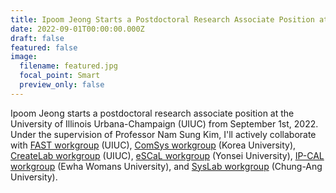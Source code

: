 ```yaml
---
title: Ipoom Jeong Starts a Postdoctoral Research Associate Position at UIUC!
date: 2022-09-01T00:00:00.000Z
draft: false
featured: false
image:
  filename: featured.jpg
  focal_point: Smart
  preview_only: false
---
```

Ipoom Jeong starts a postdoctoral research associate position at the University of Illinois Urbana-Champaign (UIUC) from September 1st, 2022. Under the supervision of Professor Nam Sung Kim, I'll actively collaborate with [FAST workgroup](https://fast.ece.illinois.edu) (UIUC), [ComSys workgroup](https://comsys-lab.github.io/) (Korea University), [CreateLab workgroup](https://createlab.cs.illinois.edu/) (UIUC), [eSCaL workgroup](http://escal.yonsei.ac.kr) (Yonsei University), [IP-CAL workgroup](http://ip-cal.ewha.ac.kr/) (Ewha Womans University), and [SysLab workgroup](https://sites.google.com/view/syslab-cau) (Chung-Ang University).
